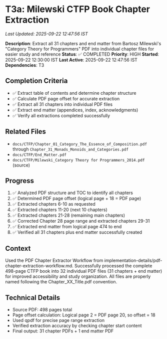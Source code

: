 # T3a: Milewski CTFP Book Chapter Extraction
*Last Updated: 2025-09-22 12:47:56 IST*

**Description**: Extract all 31 chapters and end matter from Bartosz Milewski's "Category Theory for Programmers" PDF into individual chapter files for easier study and reference
**Status**: ✅ COMPLETED
**Priority**: HIGH
**Started**: 2025-09-22 12:30:00 IST
**Last Active**: 2025-09-22 12:47:56 IST
**Dependencies**: T3

## Completion Criteria
- ✅ Extract table of contents and determine chapter structure
- ✅ Calculate PDF page offset for accurate extraction
- ✅ Extract all 31 chapters into individual PDF files
- ✅ Extract end matter (appendices, index, acknowledgments)
- ✅ Verify all extractions completed successfully

## Related Files
- `docs/CTFP/Chapter_01_Category_The_Essence_of_Composition.pdf` through `Chapter_31_Monads_Monoids_and_Categories.pdf`
- `docs/CTFP/End_Matter.pdf`
- `docs/CTFP/Milewski_Category Theory for Programmers_2014.pdf` (source)

## Progress
1. ✅ Analyzed PDF structure and TOC to identify all chapters
2. ✅ Determined PDF page offset (logical page + 18 = PDF page)
3. ✅ Extracted chapters 6-10 as requested
4. ✅ Extracted chapters 11-20 (next 10 chapters)
5. ✅ Extracted chapters 21-28 (remaining main chapters)
6. ✅ Corrected Chapter 28 page range and extracted chapters 29-31
7. ✅ Extracted end matter from logical page 474 to end
8. ✅ Verified all 31 chapters plus end matter successfully created

## Context
Used the PDF Chapter Extractor Workflow from implementation-details/pdf-chapter-extraction-workflow.md. Successfully processed the complete 498-page CTFP book into 32 individual PDF files (31 chapters + end matter) for improved accessibility and study organization. All files are properly named following the Chapter_XX_Title.pdf convention.

## Technical Details
- Source PDF: 498 pages total
- Page offset calculation: Logical page 2 = PDF page 20, so offset = 18
- Used qpdf for precise page range extraction
- Verified extraction accuracy by checking chapter start content
- Final output: 31 chapter PDFs + 1 end matter PDF
